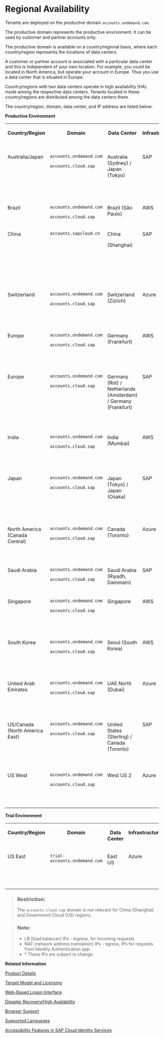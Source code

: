 <!-- loiobe600ca4258241789a3ab4adc05e4849 -->

# Regional Availability

Tenants are deployed on the productive domain `accounts.ondemand.com`.



The productive domain represents the productive environment. It can be used by customer and partner accounts only.

The productive domain is available on a country/regional basis, where each country/region represents the locations of data centers.

A customer or partner account is associated with a particular data center and this is independent of your own location. For example, you could be located in North America, but operate your account in Europe. Thus you use a data center that is situated in Europe.

Country/regions with two data centers operate in high availability \(HA\) mode among the respective data centers. Tenants located in these country/regions are distributed among the data centers there.

The country/region, domain, data center, and IP address are listed below:

**Productive Environment**


<table>
<tr>
<th valign="top">

Country/Region

</th>
<th valign="top">

Domain

</th>
<th valign="top">

Data Center

</th>
<th valign="top">

Infrastructure

</th>
<th valign="top">

LB IPs

</th>
<th valign="top">

NAT IPs

</th>
<th valign="top">

First IP - Last IP

</th>
</tr>
<tr>
<td valign="top">

Australia/Japan

</td>
<td valign="top">

`accounts.ondemand.com`

`accounts.cloud.sap`

</td>
<td valign="top">

Australia \(Sydney\) / Japan \(Tokyo\)

</td>
<td valign="top">

SAP

</td>
<td valign="top">

`157.133.168.73, 130.214.244.71`

</td>
<td valign="top">

`157.133.168.32/27, 130.214.240.32/27, 157.133.182.32/27, 130.214.244.32/27`

</td>
<td valign="top">

`157.133.168.32-157.133.168.63, 130.214.240.32-130.214.240.63, 157.133.182.32-157.133.182.63, 130.214.244.32-130.214.244.63`

</td>
</tr>
<tr>
<td valign="top">

Brazil

</td>
<td valign="top">

`accounts.ondemand.com`

`accounts.cloud.sap`

</td>
<td valign="top">

Brazil \(São Paulo\)

</td>
<td valign="top">

AWS

</td>
<td valign="top">

`54.232.33.83, 54.207.203.50, 54.207.116.12`

</td>
<td valign="top">

`18.228.75.28, 18.229.85.43, 54.232.93.209`

</td>
<td valign="top">

 

</td>
</tr>
<tr>
<td valign="top">

China

</td>
<td valign="top">

`accounts.sapcloud.cn` 

</td>
<td valign="top">

China

\(Shanghai\)

</td>
<td valign="top">

SAP

</td>
<td valign="top">

`157.133.186.67, 157.133.186.78, 121.91.104.198`

</td>
<td valign="top">

`157.133.186.32/27, 130.214.218.32/27, 121.91.104.32/27,121.91.106.0/28, 121.91.108.0/28`

</td>
<td valign="top">

`157.133.186.32-157.133.186.63, 130.214.218.32-130.214.218.63, 121.91.104.32 -121.91.104.63, 121.91.106.1 - 121.91.106.14, 121.91.108.1 - 121.91.108.14`

</td>
</tr>
<tr>
<td valign="top">

Switzerland

</td>
<td valign="top">

`accounts.ondemand.com`

`accounts.cloud.sap`

</td>
<td valign="top">

Switzerland \(Zürich\)

</td>
<td valign="top">

Azure

</td>
<td valign="top">

`20.250.104.188, 20.250.104.193, 20.250.104.202`

</td>
<td valign="top">

`20.250.104.188/32, 20.250.104.193/32, 20.250.104.202/32`

</td>
<td valign="top">

`20.250.104.188-20.250.104.188, 20.250.104.193-20.250.104.193, 20.250.104.202-20.250.104.202`

</td>
</tr>
<tr>
<td valign="top">

Europe

</td>
<td valign="top">

`accounts.ondemand.com`

`accounts.cloud.sap`

</td>
<td valign="top">

Germany \(Frankfurt\)

</td>
<td valign="top">

AWS

</td>
<td valign="top">

`3.125.77.225, 3.126.218.72, 3.64.78.167`

</td>
<td valign="top">

\* `52.57.77.94/32, 3.64.73.63/32, 18.192.191.4/32`

</td>
<td valign="top">

`52.57.77.94-52.57.77.94, 3.64.73.63-3.64.73.63, 18.192.191.4-18.192.191.4`

</td>
</tr>
<tr>
<td valign="top">

Europe

</td>
<td valign="top">

`accounts.ondemand.com`

`accounts.cloud.sap`

</td>
<td valign="top">

Germany \(Rot\) / Netherlands \(Amsterdam\) / Germany \(Frankfurt\)

</td>
<td valign="top">

SAP

</td>
<td valign="top">

`155.56.128.137, 157.133.170.72, 130.214.144.214`

</td>
<td valign="top">

`157.133.160.32/27, 130.214.226.32/27, 157.133.170.32/27, 130.214.230.32/27, 130.214.228.32/27`

</td>
<td valign="top">

`157.133.160.32-157.133.160.63, 130.214.226.32-130.214.226.63, 157.133.170.32-157.133.170.63, 130.214.230.32-130.214.230.63, 130.214.228.32-130.214.228.63`

</td>
</tr>
<tr>
<td valign="top">

India

</td>
<td valign="top">

`accounts.ondemand.com`

`accounts.cloud.sap`

</td>
<td valign="top">

India \(Mumbai\)

</td>
<td valign="top">

AWS

</td>
<td valign="top">

`3.109.7.59, 52.66.148.12, 43.205.45.235`

</td>
<td valign="top">

\*`43.205.77.24/32, 13.234.53.169/32, 65.0.145.55/32`

</td>
<td valign="top">

`43.205.77.24-43.205.77.24, 13.234.53.169-13.234.53.169, 65.0.145.55-65.0.145.55`

</td>
</tr>
<tr>
<td valign="top">

Japan

</td>
<td valign="top">

`accounts.ondemand.com`

`accounts.cloud.sap`

</td>
<td valign="top">

Japan \(Tokyo\) / Japan \(Osaka\)

</td>
<td valign="top">

SAP

</td>
<td valign="top">

`157.133.182.83, 130.214.246.74`

</td>
<td valign="top">

`157.133.182.32/27, 130.214.244.32/27, 157.133.184.32/27, 130.214.246.32/27`

</td>
<td valign="top">

`157.133.182.32-157.133.182.63, 130.214.244.32-130.214.244.63, 157.133.184.32-157.133.184.63, 130.214.246.32-130.214.246.63`

</td>
</tr>
<tr>
<td valign="top">

North America \(Canada Central\)

</td>
<td valign="top">

`accounts.ondemand.com`

`accounts.cloud.sap`

</td>
<td valign="top">

Canada \(Toronto\)

</td>
<td valign="top">

Azure

</td>
<td valign="top">

`20.151.9.145, 20.43.19.31, 52.139.41.10`

</td>
<td valign="top">

\* `20.151.9.145/32, 20.43.19.31/32, 52.139.41.10/32`

</td>
<td valign="top">

`20.151.9.145-20.151.9.145, 20.43.19.31-20.43.19.31, 52.139.41.10-52.139.41.10`

</td>
</tr>
<tr>
<td valign="top">

Saudi Arabia

</td>
<td valign="top">

`accounts.ondemand.com`

`accounts.cloud.sap`

</td>
<td valign="top">

Saudi Arabia \(Riyadh, Dammam\)

</td>
<td valign="top">

SAP

</td>
<td valign="top">

`130.214.222.99, 130.214.248.94`

</td>
<td valign="top">

`130.214.222.32/27, 130.214.248.32/27`

</td>
<td valign="top">

`130.214.222.32-130.214.222.63, 130.214.248.32-130.214.248.63`

</td>
</tr>
<tr>
<td valign="top">

Singapore

</td>
<td valign="top">

`accounts.ondemand.com`

`accounts.cloud.sap`

</td>
<td valign="top">

Singapore

</td>
<td valign="top">

AWS

</td>
<td valign="top">

`18.138.93.141, 13.251.80.194, 52.221.66.111`

</td>
<td valign="top">

\* `18.138.207.29/32, 54.169.200.14/32, 54.254.117.58/32`

</td>
<td valign="top">

`18.138.207.29-18.138.207.29, 54.169.200.14-54.169.200.14, 54.254.117.58-54.254.117.58`

</td>
</tr>
<tr>
<td valign="top">

South Korea

</td>
<td valign="top">

`accounts.ondemand.com`

`accounts.cloud.sap`

</td>
<td valign="top">

Seoul \(South Korea\)

</td>
<td valign="top">

AWS

</td>
<td valign="top">

`3.34.214.12, 52.78.91.176, 15.164.154.86`

</td>
<td valign="top">

\* `13.125.196.137/32, 3.34.68.186/32, 52.79.155.87/32`

</td>
<td valign="top">

`13.125.196.137-13.125.196.137, 3.34.68.186-3.34.68.186, 52.79.155.87-52.79.155.87`

</td>
</tr>
<tr>
<td valign="top">

United Arab Emirates

</td>
<td valign="top">

`accounts.ondemand.com`

`accounts.cloud.sap`

</td>
<td valign="top">

UAE North \(Dubai\)

</td>
<td valign="top">

Azure

</td>
<td valign="top">

`20.196.2.107, 40.123.196.103, 40.123.215.159`

</td>
<td valign="top">

\* `20.196.2.107/32, 40.123.196.103/32, 40.123.215.159/32`

</td>
<td valign="top">

`20.196.2.107-20.196.2.107, 40.123.196.103-40.123.196.103, 40.123.215.159-40.123.215.159`

</td>
</tr>
<tr>
<td valign="top">

US/Canada \(North America East\)

</td>
<td valign="top">

`accounts.ondemand.com`

`accounts.cloud.sap`

</td>
<td valign="top">

United States \(Sterling\) / Canada \(Toronto\)

</td>
<td valign="top">

SAP

</td>
<td valign="top">

`157.133.166.69, 130.214.238.92`

</td>
<td valign="top">

`157.133.166.32/27, 130.214.234.32/27, 157.133.176.32/27, 130.214.238.32/27`

</td>
<td valign="top">

`157.133.166.32-157.133.166.63, 130.214.234.32-130.214.234.63, 157.133.176.32-157.133.176.63, 130.214.238.32-130.214.238.63`

</td>
</tr>
<tr>
<td valign="top">

US West

</td>
<td valign="top">

`accounts.ondemand.com`

`accounts.cloud.sap`

</td>
<td valign="top">

West US 2

</td>
<td valign="top">

Azure

</td>
<td valign="top">

`52.143.72.52, 40.91.81.47, 52.143.74.249`

</td>
<td valign="top">

\* `20.51.113.99/32, 20.57.161.219/32, 20.57.185.171/32`

</td>
<td valign="top">

`20.51.113.99-20.51.113.99, 20.57.161.219-20.57.161.219, 20.57.185.171-20.57.185.171`

</td>
</tr>
</table>

**Trial Environment**


<table>
<tr>
<th valign="top">

Country/Region

</th>
<th valign="top">

Domain

</th>
<th valign="top">

Data Center

</th>
<th valign="top">

Infrastructure

</th>
<th valign="top">

LB IPs

</th>
<th valign="top">

NAT IPs

</th>
<th valign="top">

First IP - Last IP

</th>
</tr>
<tr>
<td valign="top">

US East

</td>
<td valign="top">

`trial-accounts.ondemand.com` 

</td>
<td valign="top">

East US

</td>
<td valign="top">

Azure

</td>
<td valign="top">

`20.62.179.159, 20.62.181.214, 20.62.180.136`

</td>
<td valign="top">

`20.62.179.159/32, 20.62.181.214/32, 20.62.180.136/32`

</td>
<td valign="top">

`20.62.179.159-20.62.179.159, 20.62.181.214-20.62.181.214, 20.62.180.136-20.62.180.136`

</td>
</tr>
</table>

> ### Restriction:  
> The `accounts.cloud.sap` domain is not relevant for China \(Shanghai\) and Government Cloud \(US\) regions.

> ### Note:  
> -   LB \(load balancer\) IPs - ingress, for incoming requests
> -   NAT \(network address translation\) IPs - egress, IPs for requests from Identity Authentication app.
> -   \* These IPs are subject to change.

**Related Information**  


[Product Details](product-details-4d404b1.md)

[Tenant Model and Licensing](tenant-model-and-licensing-93160eb.md "This document provides information about the tenant model, tenant licensing, and obtaining a tenant of Identity Authentication.")

[Web-Based Logon Interface](web-based-logon-interface-8e40afc.md "Service providers that delegate authentication to Identity Authentication can use two types of visualization of the web-based user interfaces for the logon pages of their applications.")

[Disaster Recovery/High Availability](disaster-recovery-high-availability-2c1a055.md "Disaster recovery (DR) and high availability (HA) are based on the capabilities of the underlying infrastructure.")

[Browser Support](browser-support-0741076.md "Information on the supported browser version for the administration console, and the end user screens of SAP Cloud Identity Services.")

[Supported Languages](supported-languages-0ea634d.md "Information on the supported languages for the administration console, and the end user screens of Identity Authentication.")

[Accessibility Features in SAP Cloud Identity Services](accessibility-features-in-sap-cloud-identity-services-c7b544b.md "To optimize your experience of SAP Cloud Identity Services, SAP Cloud Identity Services tools provide features and settings that help you use the software efficiently.")

